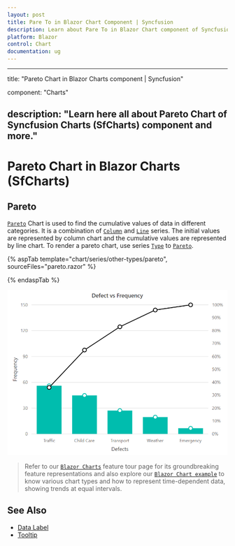 ```yaml
---
layout: post
title: Pare To in Blazor Chart Component | Syncfusion 
description: Learn about Pare To in Blazor Chart component of Syncfusion, and more details.
platform: Blazor
control: Chart
documentation: ug
---
```


---
title: "Pareto Chart in Blazor Charts component | Syncfusion"

component: "Charts"

description: "Learn here all about Pareto Chart of Syncfusion Charts (SfCharts) component and more."
---

# Pareto Chart in Blazor Charts (SfCharts)

## Pareto

[`Pareto`](https://help.syncfusion.com/cr/blazor/Syncfusion.Blazor.Charts.ChartSeriesType.html#Syncfusion_Blazor_Charts_ChartSeriesType_Pareto) Chart is used to find the cumulative values of data in different categories. It is a combination of [`Column`](https://help.syncfusion.com/cr/blazor/Syncfusion.Blazor.Charts.ChartSeriesType.html#Syncfusion_Blazor_Charts_ChartSeriesType_Column) and [`Line`](https://help.syncfusion.com/cr/blazor/Syncfusion.Blazor.Charts.ChartSeriesType.html#Syncfusion_Blazor_Charts_ChartSeriesType_Pareto) series.
The initial values are represented by column chart and the cumulative values are represented by line chart. To render a pareto chart, use series [`Type`](https://help.syncfusion.com/cr/blazor/Syncfusion.Blazor.Charts.ChartSeries.html#Syncfusion_Blazor_Charts_ChartSeries_Type) to [`Pareto`](https://help.syncfusion.com/cr/blazor/Syncfusion.Blazor.Charts.ChartSeriesType.html#Syncfusion_Blazor_Charts_ChartSeriesType_Pareto).

{% aspTab template="chart/series/other-types/pareto", sourceFiles="pareto.razor" %}

{% endaspTab %}

![Pareto Charts](../images/othertypes/pareto.png)

> Refer to our [`Blazor Charts`](https://www.syncfusion.com/blazor-components/blazor-charts) feature tour page for its groundbreaking feature representations and also explore our [`Blazor Chart example`](https://blazor.syncfusion.com/demos/chart/line?theme=bootstrap4) to know various chart types and how to represent time-dependent data, showing trends at equal intervals.

## See Also

* [Data Label](../data-labels)
* [Tooltip](../tool-tip)